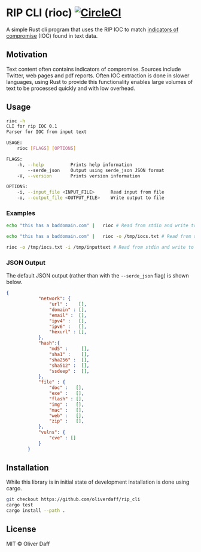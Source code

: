 # RIP CLI (rioc) [![CircleCI](https://circleci.com/gh/oliverdaff/rip_cli.svg?style=shield)](https://circleci.com/gh/oliverdaff/rip_cli)

A simple Rust cli program that uses the RIP IOC to match 
[indicators of compromise](https://taosecurity.blogspot.com/2018/11/the-origin-of-term-indicators-of.html "origin of term indicator") (IOC) found in text data.

## Motivation
Text content often contains indicators of compromise.  Sources include Twitter, web pages and pdf reports.  Often IOC extraction is done in slower languages, using Rust to provide this functionality enables large volumes of text to be processed quickly and with low overhead.

## Usage

```bash
rioc -h
CLI for rip IOC 0.1
Parser for IOC from input text

USAGE:
    rioc [FLAGS] [OPTIONS]

FLAGS:
    -h, --help          Prints help information
        --serde_json    Output using serde_json JSON format
    -V, --version       Prints version information

OPTIONS:
    -i, --input_file <INPUT_FILE>      Read input from file
    -o, --output_file <OUTPUT_FILE>    Write output to file
```

### Examples

```bash
echo "this has a baddomain.com" |   rioc # Read from stdin and write to sdout

echo "this has a baddomain.com" |   rioc -o /tmp/iocs.txt # Read from stdin and write to a file

rioc -o /tmp/iocs.txt -i /tmp/inputtext # Read from stdin and write to a file

```

### JSON Output

The default JSON output (rather than with the `--serde_json` flag) is shown below.

```json
{
            "network": {
                "url" :    [],
                "domain" : [], 
                "email" :  [],
                "ipv4" :   [],
                "ipv6" :   [],
                "hexurl" : [],
            },
            "hash":{
                "md5" :     [], 
                "sha1" :    [],
                "sha256" :  [],
                "sha512" :  [],
                "ssdeep" :  [],
            },
            "file" : {
                "doc" :   [],
                "exe" :   [],
                "flash" : [],
                "img" :   [],
                "mac" :   [],
                "web" :   [],
                "zip" :   [],
            },
            "vulns": {
                "cve" : []
            }
        }
```

## Installation
While this library is in initial state of development installation is done using cargo.

```bash
git checkout https://github.com/oliverdaff/rip_cli
cargo test 
cargo install --path .
```

## License
MIT © Oliver Daff

